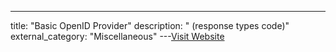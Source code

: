 ---
title: "Basic OpenID Provider"
description: "
(response types code)"
external_category: "Miscellaneous"
---[Visit Website](http://openid.net/specs/openid-connect-core-1_0.html#CodeFlowAuth)

